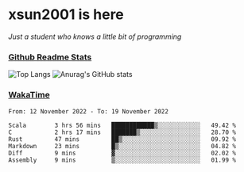 # xsun2001 is here

*Just a student who knows a little bit of programming*

### [Github Readme Stats](https://github.com/anuraghazra/github-readme-stats)

![Top Langs](https://github-readme-stats.vercel.app/api/top-langs/?username=xsun2001&layout=compact&theme=radical) ![Anurag's GitHub stats](https://github-readme-stats.vercel.app/api?username=xsun2001&show_icons=true&theme=radical)

### [WakaTime](https://wakatime.com)

<!--START_SECTION:waka-->

```text
From: 12 November 2022 - To: 19 November 2022

Scala        3 hrs 56 mins   ████████████▒░░░░░░░░░░░░   49.42 %
C            2 hrs 17 mins   ███████▒░░░░░░░░░░░░░░░░░   28.70 %
Rust         47 mins         ██▒░░░░░░░░░░░░░░░░░░░░░░   09.92 %
Markdown     23 mins         █▒░░░░░░░░░░░░░░░░░░░░░░░   04.82 %
Diff         9 mins          ▓░░░░░░░░░░░░░░░░░░░░░░░░   02.02 %
Assembly     9 mins          ▒░░░░░░░░░░░░░░░░░░░░░░░░   01.99 %
```

<!--END_SECTION:waka-->
